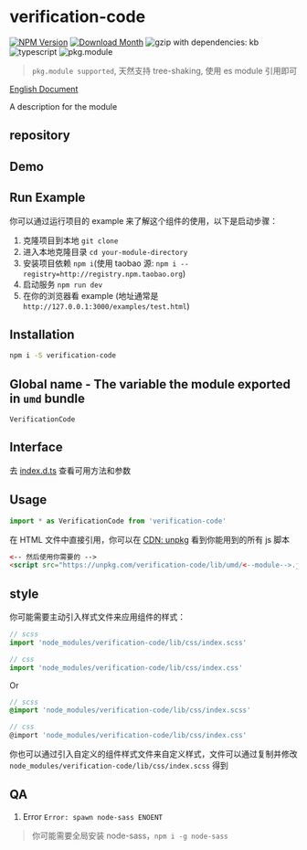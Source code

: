 # verification-code
[![NPM Version](http://img.shields.io/npm/v/verification-code.svg?style=flat-square)](https://www.npmjs.com/package/verification-code)
[![Download Month](http://img.shields.io/npm/dm/verification-code.svg?style=flat-square)](https://www.npmjs.com/package/verification-code)
![gzip with dependencies: kb](https://img.shields.io/badge/gzip--with--dependencies-kb-brightgreen.svg "gzip with dependencies: kb")
![typescript](https://img.shields.io/badge/typescript-supported-blue.svg "typescript")
![pkg.module](https://img.shields.io/badge/pkg.module-supported-blue.svg "pkg.module")

> `pkg.module supported`, 天然支持 tree-shaking, 使用 es module 引用即可

[English Document](./README.md)

A description for the module

## repository


## Demo


## Run Example
你可以通过运行项目的 example 来了解这个组件的使用，以下是启动步骤：

1. 克隆项目到本地 `git clone `
2. 进入本地克隆目录 `cd your-module-directory`
3. 安装项目依赖 `npm i`(使用 taobao 源: `npm i --registry=http://registry.npm.taobao.org`)
4. 启动服务 `npm run dev`
5. 在你的浏览器看 example (地址通常是 `http://127.0.0.1:3000/examples/test.html`)

## Installation
```bash
npm i -S verification-code
```

## Global name - The variable the module exported in `umd` bundle
`VerificationCode`

## Interface
去 [index.d.ts](./index.d.ts) 查看可用方法和参数

## Usage
```js
import * as VerificationCode from 'verification-code'
```

在 HTML 文件中直接引用，你可以在 [CDN: unpkg](https://unpkg.com/verification-code/lib/umd/) 看到你能用到的所有 js 脚本
```html
<-- 然后使用你需要的 -->
<script src="https://unpkg.com/verification-code/lib/umd/<--module-->.js"></script>
```

## style
你可能需要主动引入样式文件来应用组件的样式：
```js
// scss
import 'node_modules/verification-code/lib/css/index.scss'

// css
import 'node_modules/verification-code/lib/css/index.css'
```
Or
```scss
// scss
@import 'node_modules/verification-code/lib/css/index.scss'

// css
@import 'node_modules/verification-code/lib/css/index.css'
```

你也可以通过引入自定义的组件样式文件来自定义样式，文件可以通过复制并修改 `node_modules/verification-code/lib/css/index.scss` 得到

## QA

1. Error `Error: spawn node-sass ENOENT`

> 你可能需要全局安装 node-sass，`npm i -g node-sass`
